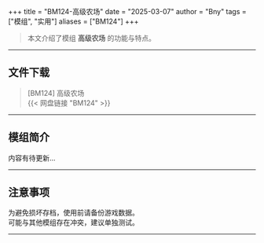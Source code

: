 +++
title = "BM124-高级农场"
date = "2025-03-07"
author = "Bny"
tags = ["模组", "实用"]
aliases = ["BM124"]
+++

> 本文介绍了模组 **高级农场** 的功能与特点。

---

## 文件下载

> [BM124] 高级农场  
{{< 网盘链接 "BM124" >}}  

---

## 模组简介

>  
内容有待更新...  

---

## 注意事项

>  
为避免损坏存档，使用前请备份游戏数据。  
可能与其他模组存在冲突，建议单独测试。  

---

